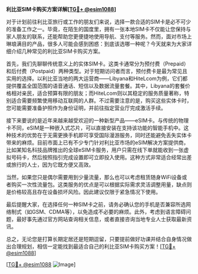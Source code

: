 **利比亚SIM卡购买方案详解[[TG💪+ @esim1088](https://t.me/s/esim1088)]**

对于计划前往利比亚旅行或工作的朋友们来说，选择一款合适的SIM卡是必不可少的准备工作之一。毕竟，在陌生的国度里，拥有一张本地SIM卡不仅能让您保持与家人朋友的联系，还能帮助您更便捷地使用导航、支付等服务。然而，面对市场上琳琅满目的产品，很多人可能会感到困惑：到底该选哪一种呢？今天就来为大家详细介绍几种常见的利比亚SIM卡购买方案。

首先，我们先聊聊传统意义上的实体SIM卡。这类卡通常分为预付费（Prepaid）和后付费（Postpaid）两种类型。对于短期访问者而言，预付费卡是最为常见且实用的选择。以利比亚当地的两大运营商——Libyana和HiteLcom为例，它们都提供覆盖全国范围的语音通话、短信以及数据流量套餐。其中，Libyana的套餐价格相对亲民，适合预算有限的朋友；而HiteLcom则以其稳定的服务质量著称，特别适合需要频繁使用移动互联网的人群。不过需要注意的是，购买这些实体卡时，您可能需要准备护照作为身份证明，并前往指定营业厅完成激活手续。

接下来要说的是近年来越来越受欢迎的一种新型产品——eSIM卡。与传统的物理卡不同，eSIM是一种嵌入式芯片，可以直接安装在支持该功能的智能手机中。这种技术的优势在于无需更换手机即可享受国际漫游服务，同时还能避免丢失实体卡带来的麻烦。目前市面上已有不少专门针对利比亚市场的eSIM解决方案提供商，比如某知名科技品牌推出的全球eSIM卡服务，用户只需在线下单就能收到一张虚拟号码卡，然后按照指引完成设置即可立即投入使用。这种方式非常适合经常出差或旅行的人士，因为它既方便又高效。

当然，如果您只是偶尔需要用到少量流量，那么也可以考虑租赁随身WiFi设备或者购买一次性流量包。这类服务的优点是可以根据实际需求灵活调整用量，缺点则是价格较高且存在设备损坏风险。因此建议仅限于紧急情况下使用。

最后提醒大家，在选择任何一种SIM卡之前，请务必确认您的手机是否兼容所选网络制式（如GSM、CDMA等），以免造成不必要的麻烦。此外，考虑到语言障碍问题，最好事先通过官方网站查询相关信息，或者直接咨询当地专业人士获取最新资讯。

总之，无论您是打算长期定居还是短期逗留，只要提前做好功课并结合自身情况做出合理规划，相信一定能找到最适合自己的利比亚SIM卡购买方案！[[TG💪+ @esim1088](https://t.me/s/esim1088)]

[[TG💪+ @esim1088](https://t.me/s/esim1088) ![Image](https://i.postimg.cc/4NQfJmqS/Snipaste-2025-05-13-00-14-12.png)]